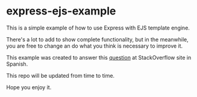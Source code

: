# express-ejs-example

This is a simple example of how to use Express with EJS template engine.

There's a lot to add to show complete functionality, but in the meanwhile, you
are free to change an do what you think is necessary to improve it.

This example was created to answer this [question](https://es.stackoverflow.com/questions/270750/adjuntar-codigo-js-a-un-html-en-node-js) at StackOverflow site in Spanish.

This repo will be updated from time to time.

Hope you enjoy it.
